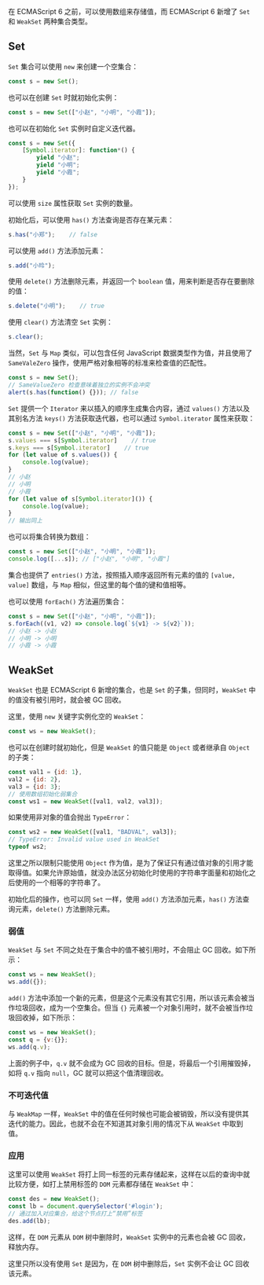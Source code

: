 在 ECMAScript 6 之前，可以使用数组来存储值，而 ECMAScript 6 新增了 `Set` 和 `WeakSet` 两种集合类型。

## Set

`Set` 集合可以使用 `new` 来创建一个空集合：

```javascript
const s = new Set();
```

也可以在创建 `Set` 时就初始化实例：

```javascript
const s = new Set(["小赵", "小明", "小霞"]);
```

也可以在初始化 `Set` 实例时自定义迭代器。

```javascript
const s = new Set({
    [Symbol.iterator]: function*() {
        yield "小赵";
        yield "小明";
        yield "小霞";
    }
});
```

可以使用 `size` 属性获取 `Set` 实例的数量。

初始化后，可以使用 `has()` 方法查询是否存在某元素：

```javascript
s.has("小郑");    // false
```

可以使用 `add()` 方法添加元素：

```javascript
s.add("小玲");
```

使用 `delete()` 方法删除元素，并返回一个 `boolean` 值，用来判断是否存在要删除的值：

```javascript
s.delete("小明");    // true
```

使用 `clear()` 方法清空 `Set` 实例：

```javascript
s.clear();
```

当然，`Set` 与 `Map` 类似，可以包含任何 JavaScript 数据类型作为值，并且使用了 `SameValeZero` 操作，使用严格对象相等的标准来检查值的匹配性。

```javascript
const s = new Set();
// SameValueZero 检查意味着独立的实例不会冲突
alert(s.has(function() {})); // false
```

`Set` 提供一个 `Iterator` 来以插入的顺序生成集合内容，通过 `values()` 方法以及其别名方法 `keys()` 方法获取迭代器，也可以通过 `Symbol.iterator` 属性来获取：

```javascript
const s = new Set(["小赵", "小明", "小霞"]);
s.values === s[Symbol.iterator]    // true
s.keys === s[Symbol.iterator]    // true
for (let value of s.values()) {
    console.log(value);
}
// 小赵
// 小明
// 小霞
for (let value of s[Symbol.iterator]()) {
    console.log(value);
}
// 输出同上
```

也可以将集合转换为数组：

```javascript
const s = new Set(["小赵", "小明", "小霞"]);
console.log([...s]); // ["小赵", "小明", "小霞"]
```

集合也提供了 `entries()` 方法，按照插入顺序返回所有元素的值的 `[value, value]` 数组，与 `Map` 相似，但这里的每个值的键和值相等。

也可以使用 `forEach()` 方法遍历集合：

```javascript
const s = new Set(["小赵", "小明", "小霞"]);
s.forEach((v1, v2) => console.log(`${v1} -> ${v2}`));
// 小赵 -> 小赵
// 小明 -> 小明
// 小霞 -> 小霞
```

## WeakSet

`WeakSet` 也是 ECMAScript 6 新增的集合，也是 `Set` 的子集，但同时，`WeakSet` 中的值没有被引用时，就会被 GC 回收。

这里，使用 `new` 关键字实例化空的 `WeakSet`：

```javascript
const ws = new WeakSet();
```

也可以在创建时就初始化，但是 `WeakSet` 的值只能是 `Object` 或者继承自 `Object` 的子类：

```javascript
const val1 = {id: 1},
val2 = {id: 2},
val3 = {id: 3};
// 使用数组初始化弱集合
const ws1 = new WeakSet([val1, val2, val3]);
```

如果使用非对象的值会抛出 `TypeError`：

```javascript
const ws2 = new WeakSet([val1, "BADVAL", val3]);
// TypeError: Invalid value used in WeakSet
typeof ws2;
```

这里之所以限制只能使用 `Object` 作为值，是为了保证只有通过值对象的引用才能取得值。如果允许原始值，就没办法区分初始化时使用的字符串字面量和初始化之后使用的一个相等的字符串了。

初始化后的操作，也可以同 `Set` 一样，使用 `add()` 方法添加元素，`has()` 方法查询元素，`delete()` 方法删除元素。

### 弱值

`WeakSet` 与 `Set` 不同之处在于集合中的值不被引用时，不会阻止 GC 回收。如下所示：

```javascript
const ws = new WeakSet();
ws.add({});
```

`add()` 方法中添加一个新的元素，但是这个元素没有其它引用，所以该元素会被当作垃圾回收，成为一个空集合。但当 `{}` 元素被一个对象引用时，就不会被当作垃圾回收掉，如下所示：

```javascript
const ws = new WeakSet();
const q = {v:{}};
ws.add(q.v);
```

上面的例子中，`q.v` 就不会成为 GC 回收的目标。但是，将最后一个引用摧毁掉，如将 `q.v` 指向 `null`，GC 就可以把这个值清理回收。

### 不可迭代值

与 `WeakMap` 一样，`WeakSet` 中的值在任何时候也可能会被销毁，所以没有提供其迭代的能力。因此，也就不会在不知道其对象引用的情况下从 `WeakSet` 中取到值。

### 应用

这里可以使用 `WeakSet` 将打上同一标签的元素存储起来，这样在以后的查询中就比较方便，如打上禁用标签的 `DOM` 元素都存储在 `WeakSet` 中：

```javascript
const des = new WeakSet();
const lb = document.querySelector('#login');
// 通过加入对应集合，给这个节点打上“禁用”标签
des.add(lb);
```

这样，在 `DOM` 元素从 `DOM` 树中删除时，`WeakSet` 实例中的元素也会被 GC 回收，释放内存。

这里只所以没有使用 `Set` 是因为，在 `DOM` 树中删除后，`Set` 实例不会让 GC 回收该元素。